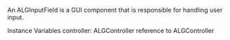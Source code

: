 An ALGInputField is a GUI component that is responsible for handling user input.

Instance Variables
	controller:		ALGController 		reference to ALGController
